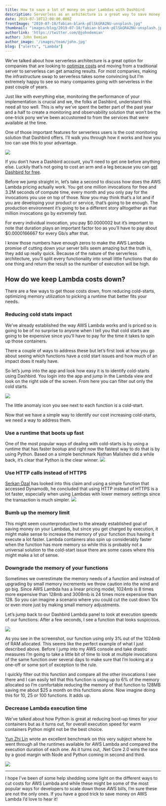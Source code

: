 ```yaml
---
title: How to save a lot of money on your Lambdas with Dashbird
description: Serverless as an arhitecture is a great way to save money but you have to keep an eye out on those AWS Lambda costs beacause they can climb quickly.
date: 2019-07-18T12:00:00.000Z
frontImage: "2019-07-18/fabian-blank-pElSkGRA2NU-unsplash.jpg"
thumbnail: "images/blog/2019-07-18/fabian-blank-pElSkGRA2NU-unsplash.jpg"
authorlink: 'https://twitter.com/@johndemian'
author: John Demian
author_image: '/images/team/john.jpg'
blog: ["alerts", "Lambda"]
---
```


We’ve talked about how serverless architecture is a great option for companies that are looking to <a href='https://dashbird.io/blog/saving-money-switching-serverless/'>optimize costs</a> and moving from a traditional server to serverless can get amazing results. For most companies, making the infrastructure swap to serverless takes some convincing but I’m extremely happy to see so many companies going with serverless in the past couple of years.

Just like with everything else, monitoring the performance of your implementation is crucial and we, the folks at Dashbird, understand this need all too well. This is why we’ve spent the better part of the past year and a half to create a monitoring and observability solution that won’t be the one-trick pony we’ve been accustomed to from the services that were available at the time.

One of those important features for serverless users is the cost monitoring solution that Dashbird offers. I’ll walk you through how it works and how you too can use this to your advantage.

<img src="/images/blog/2019-07-18/lambda-cost-overview.png">

If you don’t have a Dashbird account, you’ll need to get one before anything else. Luckily that’s not going to cost an arm and a leg because you can <a href='https://dashbird.io/register/'>get Dashbird for free</a>.

Before we jump straight in, let’s take a second to discuss how does the AWS Lambda pricing actually work. You get one million invocations for free and 3.2M seconds of compute time, every month and you only pay for the invocations you use on top of those. Now you may think that’s a lot and if you are developing your product or service, that’s going to be enough. The production environment it’s going to be a different story alltogether as that million invocations go by extremely fast. 

For every individual invocation, you pay $0.0000002 but it’s important to note that duration plays an important factor too as you’ll have to pay about $0.0000166667 for every Gb/s after that.

I know those numbers have enough zeros to make the AWS Lambda promise of cutting down your server bills seem amazing but the truth is, they add up really quick. Because of the nature of the serverless architecture, you’ll split every functionality into small little functions that do one thing and return the result so the number of execution will be high.

<h2>How do we keep Lambda costs down?</h2>
There are a few ways to get those costs down, from reducing cold-starts, optimizing memory utilization to picking a runtime that better fits your needs.

<h3>Reducing cold stats impact</h3>
We’ve already established the way AWS Lambda works and is priced so is going to be of no surprise to anyone when I tell you that cold starts are going to be expensive since you’ll have to pay for the time it takes to spin up those containers.

There a couple of ways to address these but let’s first look at how you go about seeing which functions have a cold start issues and how much of an impact does it really have. 

So let’s jump into the app and look how easy it is to identify cold-starts using Dashbird. You login into the app and jump in the Lambda view and look on the right side of the screen. From here you can filter out only the cold starts.

<img src='/images/blog/2019-07-18/lambda-filter.png'>

The little anomaly icon you see next to each function is a cold-start.

Now that we have a simple way to identify our cost increasing cold-starts, we need a way to address them. 
<h3>Use a runtime that boots up fast</h3>
One of the most popular ways of dealing with cold-starts is by using a runtime that has faster bootup and right now the fastest way to do that is by using Python. Based on a simple benchmark Nathan Malishev did a while back, it’s clear that Python is the clear winner.

<img src='https://miro.medium.com/max/2000/1*ucO5VGFTt2ZYqrWHTAC0KQ.png'>

<h3>Use HTTP calls instead of HTTPS</h3>
<a href="https://medium.com/@serkan_ozal?source=follow_footer--------------------------follow_footer-">Serkan Özal</a> has looked into this claim and using a simple function that accessed Dynamodb, he concluded that using HTTP instead of HTTPS is a lot faster, especially when using Lambdas with lower memory settings since the transaction is much simpler.
 
<img src='https://miro.medium.com/max/1400/0*Rnc2YD0jA_5O7_tf'>

<h3>Bumb up the memory limit</h3>
This might seem counterproductive to the already established goal of saving money on your Lambdas, but since you get charged by execution, it might make sense to increase the memory of your function thus having it execute a lot faster. Lambda containers also spin up considerably faster when the function has more memory so while this is probably not a universal solution to the cold-start issue there are some cases where this might make a lot of sense.

<h3>Downgrade the memory of your functions</h3>
Sometimes we overestimate the memory needs of a function and instead of upgrading by small memory increments we throw caution into the wind and go big. Since AWS Lambda has a linear pricing model, 1024mb is 8 times more expensive than 128mb and 3008mb is 24 times more expensive than 128. So you can imagine a scenario where you could cut the cust down 10x or even more just by making small memory adjustments.

Let’s jump back to our Dashbird Lambda panel to look at execution speeds of our functions. After a few seconds, I see a function that looks suspicious. 

<img src='/images/blog/2019-07-18/lambda-memory-use.png'>

As you see in the screenshot, our function using only 3% out of the 1024mb of RAM allocated. This seems like the perfect example of what I just described above. Before I jump into my AWS console and take drastic measures I’m going to take a little bit of time to look at multiple invocations of the same function over several days to make sure that I’m looking at a one-off or some sort of exception to the rule. 

I quickly filter out this function and compare all the other invocations I see there and I can easily tell that this function is using up to 6% of the memory allocated so I’m comfortable reducing the memory of that function to 128MB saving me about $25 a month on this functions alone. Now imagine doing this for 10, 25 or 100 functions. It adds up.

<h3>Decrease Lambda execution time</h3>
We’ve talked about how Python is great at reducing boot-up times for your containers but as it turns out, for overall execution speed for warm containers Python might not be the best choice.

<a href="https://read.acloud.guru/@yunspace?source=follow_footer--------------------------follow_footer-">Yun Zhi Lin</a> wrote an excellent benchmark on this very subject where he went through all the runtimes available for AWS Lambda and compared the execution duration of each one. As it turns out, .Net Core 2.0 wins the race by a good margin with Node and Python coming in second and third. 

<img src='https://miro.medium.com/max/1400/0*1YuoubeiC1RDxWvG.'>

---

I hope I’ve been of some help shedding some light on the different ways to cut costs for AWS Lambda and while these might be some of the most popular ways for developers to scale down those AWS bills, I’m sure these are not the only ones. If you have a good trick to save money on AWS Lambda I’d love to hear it!
